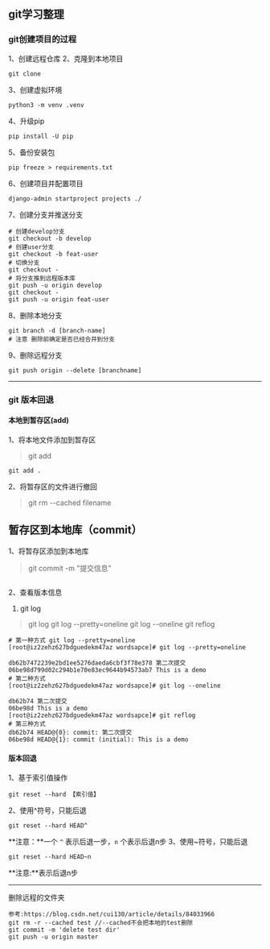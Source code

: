 

## git学习整理


### git创建项目的过程
1、创建远程仓库
2、克隆到本地项目
```
git clone 
```
3、创建虚拟环境
```
python3 -m venv .venv
```
4、升级pip
```
pip install -U pip
```
5、备份安装包
```
pip freeze > requirements.txt
```
6、创建项目并配置项目
```
django-admin startproject projects ./
```
7、创建分支并推送分支
```
# 创建develop分支
git checkout -b develop
# 创建user分支
git checkout -b feat-user
# 切换分支
git checkout -
# 将分支推到远程版本库
git push -u origin develop
git checkout -
git push -u origin feat-user
```
8、删除本地分支
```
git branch -d [branch-name]
# 注意 删除前确定是否已经合并到分支
```
9、删除远程分支
```
git push origin --delete [branchname]
```

---
### git 版本回退
#### 本地到暂存区(add)
1、将本地文件添加到暂存区
> git add
```
git add .
```
2、将暂存区的文件进行撤回
> git rm --cached filename

## 暂存区到本地库（commit）
1、将暂存区添加到本地库
> git commit -m "提交信息"
```

```
2、查看版本信息
1. git log
> git log
> git log --pretty=oneline
> git log --oneline
> git reflog
```
# 第一种方式 git log --pretty=oneline
[root@iz2zehz627bdguedekm47az wordsapce]# git log --pretty=oneline

db62b7472239e2bd1ee5276daeda6cbf3f78e378 第二次提交
06be98d799d02c294b1e70e83ec9644b94573ab7 This is a demo
# 第二种方式
[root@iz2zehz627bdguedekm47az wordsapce]# git log --oneline

db62b74 第二次提交
06be98d This is a demo
[root@iz2zehz627bdguedekm47az wordsapce]# git reflog
# 第三种方式
db62b74 HEAD@{0}: commit: 第二次提交
06be98d HEAD@{1}: commit (initial): This is a demo
```
#### 版本回退
1、基于索引值操作
```
git reset --hard 【索引值】
```
2、使用^符号，只能后退
```
git reset --hard HEAD^
```
**注意：**一个 `^` 表示后退一步，`n` 个表示后退n步
3、使用~符号，只能后退
```
git reset --hard HEAD~n
```
**注意:**表示后退n步

---

删除远程的文件夹
```
参考:https://blog.csdn.net/cui130/article/details/84033966
git rm -r --cached test //--cached不会把本地的test删除
git commit -m 'delete test dir'
git push -u origin master


```
